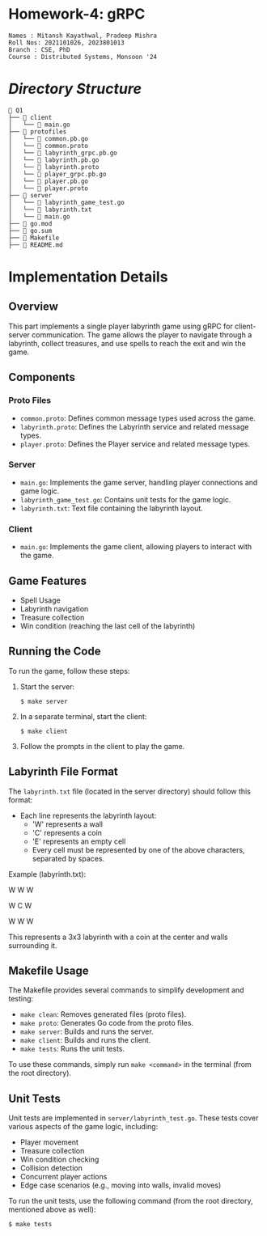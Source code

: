 # Homework-4: gRPC

```
Names : Mitansh Kayathwal, Pradeep Mishra
Roll Nos: 2021101026, 2023801013
Branch : CSE, PhD
Course : Distributed Systems, Monsoon '24
```

# **_Directory Structure_**

```
📁 Q1
├── 📁 client
│   └── 📄 main.go
├── 📁 protofiles
│   └── 📄 common.pb.go
│   └── 📄 common.proto
│   └── 📄 labyrinth_grpc.pb.go
│   └── 📄 labyrinth.pb.go
│   └── 📄 labyrinth.proto
│   └── 📄 player_grpc.pb.go
│   └── 📄 player.pb.go
│   └── 📄 player.proto
├── 📁 server
│   └── 📄 labyrinth_game_test.go
│   └── 📄 labyrinth.txt
│   └── 📄 main.go
├── 📄 go.mod
├── 📄 go.sum
├── 📄 Makefile
├── 📄 README.md
```

# Implementation Details

## Overview
This part implements a single player labyrinth game using gRPC for client-server communication. The game allows the player to navigate through a labyrinth, collect treasures, and use spells to reach the exit and win the game.

## Components

### Proto Files
- `common.proto`: Defines common message types used across the game.
- `labyrinth.proto`: Defines the Labyrinth service and related message types.
- `player.proto`: Defines the Player service and related message types.

### Server
- `main.go`: Implements the game server, handling player connections and game logic.
- `labyrinth_game_test.go`: Contains unit tests for the game logic.
- `labyrinth.txt`: Text file containing the labyrinth layout.

### Client
- `main.go`: Implements the game client, allowing players to interact with the game.

## Game Features
- Spell Usage
- Labyrinth navigation
- Treasure collection
- Win condition (reaching the last cell of the labyrinth)

## Running the Code

To run the game, follow these steps:

1. Start the server:
   ```
   $ make server
   ```

2. In a separate terminal, start the client:
   ```
   $ make client
   ```

3. Follow the prompts in the client to play the game.

## Labyrinth File Format

The `labyrinth.txt` file (located in the server directory) should follow this format:

- Each line represents the labyrinth layout:
  - 'W' represents a wall
  - 'C' represents a coin
  - 'E' represents an empty cell
  -  Every cell must be represented by one of the above characters, separated by spaces.

Example (labyrinth.txt):

W W W

W C W

W W W 

This represents a 3x3 labyrinth with a coin at the center and walls surrounding it.

## Makefile Usage

The Makefile provides several commands to simplify development and testing:

- `make clean`: Removes generated files (proto files).
- `make proto`: Generates Go code from the proto files.
- `make server`: Builds and runs the server.
- `make client`: Builds and runs the client.
- `make tests`: Runs the unit tests.

To use these commands, simply run `make <command>` in the terminal (from the root directory).

## Unit Tests

Unit tests are implemented in `server/labyrinth_test.go`. These tests cover various aspects of the game logic, including:

- Player movement
- Treasure collection
- Win condition checking
- Collision detection
- Concurrent player actions
- Edge case scenarios (e.g., moving into walls, invalid moves)

To run the unit tests, use the following command (from the root directory, mentioned above as well):

```
$ make tests
```